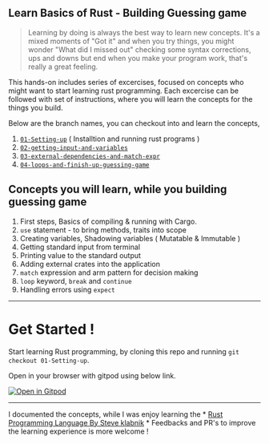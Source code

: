 ## Learn Basics of Rust - Building Guessing game

>Learning by doing is always the best way to learn new concepts. It's a mixed moments of "Got it" and when you try things, you might wonder "What did I missed out" checking some syntax corrections, ups and downs but end when you make your program work, that's really a great feeling.

This hands-on includes series of excercises, focused on concepts who might want to start learning rust programming.
Each excercise can be followed with set of instructions, where you will learn the concepts for the things you build.

Below are the branch names, you can checkout into and learn the concepts,
1. [`01-Setting-up`](https://github.com/krtkeyan/Rust-Learning-Basics-01-Guessing-game/tree/01-Setting-up) ( Installtion and running rust programs )
2. [`02-getting-input-and-variables`](https://github.com/krtkeyan/Rust-Learning-Basics-01-Guessing-game/tree/02-getting-input-and-variables)
3. [`03-external-dependencies-and-match-expr`](https://github.com/krtkeyan/Rust-Learning-Basics-01-Guessing-game/tree/02-getting-input-and-variables)
4. [`04-loops-and-finish-up-guessing-game`](https://github.com/krtkeyan/Rust-Learning-Basics-01-Guessing-game/tree/02-getting-input-and-variables)

## Concepts you will learn, while you building guessing game

1. First steps, Basics of compiling & running with Cargo.
2. `use` statement - to bring methods, traits into scope
3. Creating variables, Shadowing variables ( Mutatable & Immutable )
4. Getting standard input from terminal
5. Printing value to the standard output
6. Adding external crates into the application
7. `match` expression and arm pattern for decision making
8. `loop` keyword, `break` and `continue`
9. Handling errors using `expect`


---
# Get Started !

Start learning Rust programming, by cloning this repo and running `git checkout 01-Setting-up`.

Open in your browser with gitpod using below link.

[![Open in Gitpod](https://gitpod.io/button/open-in-gitpod.svg)](https://github.com/krtkeyan/Rust-Learning-Basics-01-Guessing-game/tree/01-Setting-up)

---

I documented the concepts, while I was enjoy learning the * [Rust Programming Language By Steve klabnik](https://doc.rust-lang.org/book/title-page.html) *
Feedbacks and PR's to improve the learning experience is more welcome !
